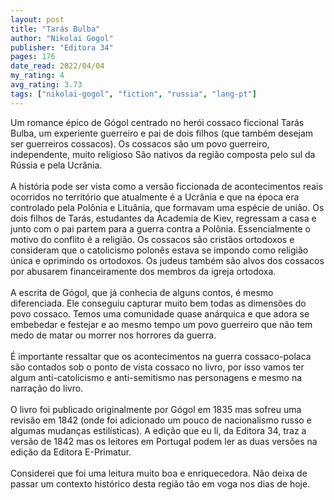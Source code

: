 ```yaml
---
layout: post
title: "Tarás Bulba"
author: "Nikolai Gogol"
publisher: "Editora 34"
pages: 176
date_read: 2022/04/04
my_rating: 4
avg_rating: 3.73
tags: ["nikolai-gogol", "fiction", "russia", "lang-pt"]
---
```


Um romance épico de Gógol centrado no herói cossaco ficcional Tarás Bulba, um experiente guerreiro e pai de dois filhos (que também desejam ser guerreiros cossacos). Os cossacos são um povo guerreiro, independente, muito religioso São nativos da região composta pelo sul da Rússia e pela Ucrânia. <br/><br/>A história pode ser vista como a versão ficcionada de acontecimentos reais ocorridos no território que atualmente é a Ucrânia e que na época era controlado pela Polônia e Lituânia, que formavam uma espécie de união. Os dois filhos de Tarás, estudantes da Academia de Kiev, regressam a casa e junto com o pai partem para a guerra contra a Polônia. Essencialmente o motivo do conflito é a religião. Os cossacos são cristãos ortodoxos e consideram que o catolicismo polonês estava se impondo como religião única e oprimindo os ortodoxos. Os judeus também são alvos dos cossacos por abusarem financeiramente dos membros da igreja ortodoxa. <br/><br/>A escrita de Gógol, que já conhecia de alguns contos, é mesmo diferenciada.  Ele conseguiu capturar muito bem todas as dimensões do povo cossaco. Temos uma comunidade quase anárquica e que adora se embebedar e festejar e ao mesmo tempo um povo guerreiro que não tem medo de matar ou morrer nos horrores da guerra. <br/><br/>É importante ressaltar que os acontecimentos na guerra cossaco-polaca são contados sob o ponto de vista cossaco no livro, por isso vamos ter algum anti-catolicismo e anti-semitismo nas personagens e mesmo na narração do livro.<br/><br/>O livro foi publicado originalmente por Gógol em 1835 mas sofreu uma revisão em 1842 (onde foi adicionado um pouco de nacionalismo russo e algumas mudanças estilísticas). A edição que eu li, da Editora 34, traz a versão de 1842 mas os leitores em Portugal podem ler as duas versões na edição da Editora E-Primatur. <br/><br/>Considerei que foi uma leitura muito boa e enriquecedora. Não deixa de passar um contexto histórico desta região tão em voga nos dias de hoje. <br/>

